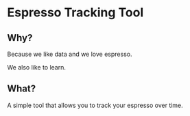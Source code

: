# Espresso Tracking Tool

## Why?
Because we like data and we love espresso.

We also like to learn.

## What?
A simple tool that allows you to track your espresso over time.
